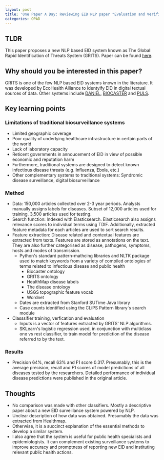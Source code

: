 ```yaml
---
layout: post
title: 'One Paper A Day: Reviewing EID NLP paper "Evaluation and Verification of the Global Rapid Identification of Threats System for Infectious Diseases in Textual Data Sources"'
categories: OPAD
---
```


## TLDR
This paper proposes a new NLP based EID system known as The Global Rapid Identification of Threats System (GRITS). Paper can be found [here](https://www.hindawi.com/journals/ipid/2016/5080746/).

## Why should you be interested in this paper?
GRITS is one of the few NLP based EID systems known in the literature. It was developed by EcoHealth Alliance to identyify EID in digital textual sources of data. Other systems include [DANIEL](https://daniel.greyc.fr/public/index.php?a=AboutDAnIEL), [BIOCASTER](https://www.ncbi.nlm.nih.gov/pmc/articles/PMC2639299/) and [PULS](https://www.ncbi.nlm.nih.gov/pmc/articles/PMC6587687/).

## Key learning points

### Limitations of traditional biosurveillance systems
- Limited geographic coverage
- Poor quality of underlying healthcare infrastructure in certain parts of the world
- Lack of laboratory capacity
- Reticent governments in annoucement of EID in view of possible economic and reputation harm
- Furthermore, traditional systems are designed to detect known infectious disease threats (e.g. Influenza, Ebola, etc.)
- Other complementary systems to traditional systems: Syndromic disease surveillance, digital biosurveillance

### Method
- Data: 150,000 articles collected over 2-3 year periods. Analysts manually assigns labels for diseases. Subset of 12,000 articles used for training. 3,500 articles used for testing.
- Search function: Indexed with Elasticsearch. Elasticsearch also assigns relevance scores to individual terms using TDIF. Additionally, extracted feature metadata for each articles are used to sort search results.
- Feature extraction: Disease related and contextual features are extracted from texts. Features are stored as annotations on the text. They are also further categorised as disease, pathogens, symptoms, hosts and modes of transmission.
    - Python's standard pattern-mathcing libraries and NLTK package used to match keywords from a variety of compiled ontologies of terms related to infectious disease and public health
        - Biocaster ontology
        - GRITS ontology
        - HealthMap disease labels
        - The disease ontology
        - USGS topographic feature vocab
        - Wordnet
    - Dates are extracted from Stanford SUTime Java library
    - Case counts identified using the CLiPS Pattern library's search module
- Classsifier training, verfication and evaluation
    - Inputs is a vector of features extracted by GRITS' NLP algorithms.
    - SKLearn's logistic regression used, in conjunction with multiclass one vs rest classifier, to train model for prediction of the disease referred to by the text.

### Results
- Precision 64%, recall 63% and F1 score 0.317. Presumably, this is the average precision, recall and F1 scores of model predictions of all diseases tested by the researchers. Detailed performance of individual disease predictions were published in the original article.

## Thoughts
- No comparison was made with other classifiers. Mostly a descriptive paper about a new EID surveillance system powered by NLP.
- Unclear description of how data was obtained. Presumably the data was extracted from Healthmap.
- Otherwise, it is a succinct explanation of the essential methods to develop a similar system.
- I also agree that the system is useful for public health specialists and epidemiologists. It can complement existing surveillance systems to improve accuracy and promptness of reporting new EID and instituting relevant public health actions.
